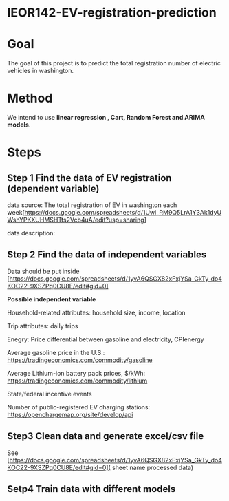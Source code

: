 # IEOR142-EV-registration-prediction
# Goal
The goal of this project is to predict the total registration number of electric vehicles in washington. 
# Method
We intend to use **linear regression , Cart, Random Forest and ARIMA models**.
# Steps
## Step 1 Find the data of EV registration (dependent variable)
data source: The total registration of EV in washington each week[https://docs.google.com/spreadsheets/d/1Uwl_RM9Q5LrA1Y3Ak1dyUWshYPKXUHMSHTts2Vcb4uA/edit?usp=sharing]

data description:

## Step 2 Find the data of independent variables
Data should be put inside [https://docs.google.com/spreadsheets/d/1yvA6QSGX82xFxjYSa_GkTy_do4KOC22-9XSZPq0CU8E/edit#gid=0]

**Possible independent variable**

Household-related attributes: household size, income, location


Trip attributes: daily trips


Enegry: Price differential between gasoline and electricity, CPIenergy


Average gasoline price in the U.S.: https://tradingeconomics.com/commodity/gasoline


Average Lithium-ion battery pack prices, $/kWh: https://tradingeconomics.com/commodity/lithium 


State/federal incentive events


Number of public-registered EV charging stations: https://openchargemap.org/site/develop/api




## Step3 Clean data and generate excel/csv file
See [https://docs.google.com/spreadsheets/d/1yvA6QSGX82xFxjYSa_GkTy_do4KOC22-9XSZPq0CU8E/edit#gid=0]( sheet name processed data)

## Setp4 Train data with different models



